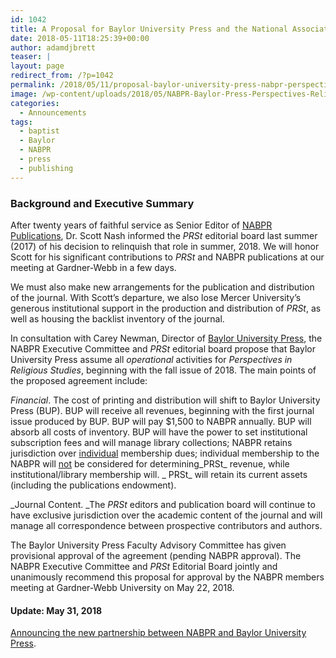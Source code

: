 ```yaml
---
id: 1042
title: A Proposal for Baylor University Press and the National Association of Baptist Professors of Religion/Perspectives in Religious Studies
date: 2018-05-11T18:25:39+00:00
author: adamdjbrett
teaser: |
layout: page
redirect_from: /?p=1042
permalink: /2018/05/11/proposal-baylor-university-press-nabpr-perspectives-in-religious-studies/
image: /wp-content/uploads/2018/05/NABPR-Baylor-Press-Perspectives-Religious-Studies.png
categories:
  - Announcements
tags:
  - baptist
  - Baylor
  - NABPR
  - press
  - publishing
---
```

### **Background and Executive Summary**

After twenty years of faithful service as Senior Editor of [NABPR Publications](https://nabpr.org/publications/), Dr. Scott Nash informed the _PRSt_ editorial board last summer (2017) of his decision to relinquish that role in summer, 2018. We will honor Scott for his significant contributions to _PRSt_ and NABPR publications at our meeting at Gardner-Webb in a few days.

We must also make new arrangements for the publication and distribution of the journal. With Scott’s departure, we also lose Mercer University’s generous institutional support in the production and distribution of _PRSt_, as well as housing the backlist inventory of the journal.

In consultation with Carey Newman, Director of [Baylor University Press](http://baylorpress.com), the NABPR Executive Committee and _PRSt_ editorial board propose that Baylor University Press assume all _operational_ activities for _Perspectives in Religious Studies_, beginning with the fall issue of 2018. The main points of the proposed agreement include:

_Financial_. The cost of printing and distribution will shift to Baylor University Press (BUP). BUP will receive all revenues, beginning with the first journal issue produced by BUP. BUP will pay $1,500 to NABPR annually. BUP will absorb all costs of inventory. BUP will have the power to set institutional subscription fees and will manage library collections; NABPR retains jurisdiction over <u>individual</u> membership dues; individual membership to the NABPR will <u>not</u> be considered for determining_PRSt_ revenue, while institutional/library membership will. _ PRSt_ will retain its current assets (including the publications endowment).

_Journal Content. _The _PRSt_ editors and publication board will continue to have exclusive jurisdiction over the academic content of the journal and will manage all correspondence between prospective contributors and authors.

The Baylor University Press Faculty Advisory Committee has given provisional approval of the agreement (pending NABPR approval). The NABPR Executive Committee and _PRSt_ Editorial Board jointly and unanimously recommend this proposal for approval by the NABPR members meeting at Gardner-Webb University on May 22, 2018.

#### Update: May 31, 2018

[Announcing the new partnership between NABPR and Baylor University Press](https://nabpr.org/announcing-the-new-partnership-between-nabpr-and-baylor-university-press/).
